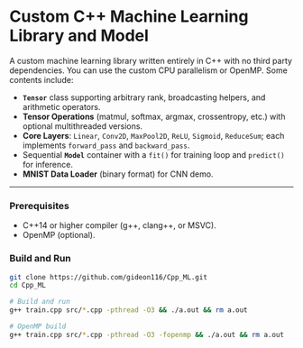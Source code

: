 # Custom C++ Machine Learning Library and Model

A custom machine learning library written entirely in C++ with no third party dependencies. You can use the custom CPU parallelism or OpenMP. Some contents include:

* **`Tensor`** class supporting arbitrary rank, broadcasting helpers, and arithmetic operators.
* **Tensor Operations** (matmul, softmax, argmax, crossentropy, etc.) with optional multithreaded versions.
* **Core Layers**: `Linear`, `Conv2D`, `MaxPool2D`, `ReLU`, `Sigmoid`, `ReduceSum`; each implements `forward_pass` and `backward_pass`.
* Sequential **`Model`** container with a `fit()` for training loop and `predict()` for inference.
* **MNIST Data Loader** (binary format) for CNN demo.
---

### Prerequisites

* C++14 or higher compiler (g++, clang++, or MSVC).  
* OpenMP (optional).  

### Build and Run

```bash
git clone https://github.com/gideon116/Cpp_ML.git
cd Cpp_ML

# Build and run
g++ train.cpp src/*.cpp -pthread -O3 && ./a.out && rm a.out

# OpenMP build
g++ train.cpp src/*.cpp -pthread -O3 -fopenmp && ./a.out && rm a.out